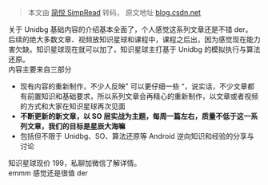 > 本文由 [简悦 SimpRead](http://ksria.com/simpread/) 转码， 原文地址 [blog.csdn.net](https://blog.csdn.net/qq_38851536/article/details/119061237)

关于 Unidbg 基础内容的介绍基本全面了，个人感觉这系列文章还是不错 der。  
后续的绝大多数文章、视频放知识星球和课程中，课程之后出，因为感觉现在能力害欠缺。知识星球现在就可以加了，知识星球主打基于 Unidbg 的模拟执行与算法还原。  
内容主要来自三部分

*   现有内容的重新制作，不少人反映” 可以更仔细一些 “，说实话，不少文章都有前置知识和基础要求，所以系列文章会再精心的重新制作，以文章或者视频的方式和大家在知识星球再次见面
*   **不断更新的新文章，以 SO 层实战为主题，每周一篇左右，质量不低于这一系列文章，我们的目标是星辰大海嘛**
*   包括但不限于 Unidbg、SO、算法还原等 Android 逆向知识和经验的分享与讨论

知识星球现价 199，私聊加微信了解详情。  
emmm 感觉还是很值 der